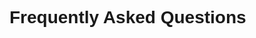 <!-- ---
_layout: landing
--- -->

<style>
body {
    font-family: "Century Gothic", "CenturyGothic", "AppleGothic", sans-serif;
}

</style>
# Frequently Asked Questions

